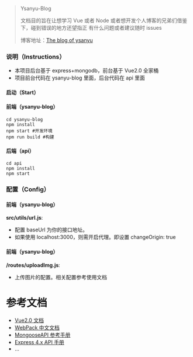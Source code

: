 > Ysanyu-Blog
>
> 文档目的旨在让想学习 Vue 或者 Node 或者想开发个人博客的兄弟们借鉴下，碰到错误的地方还望指正
> 有什么问题或者建议随时 issues
>
> 博客地址：[The blog of ysanyu](http://blog.ysanyu.com)

### 说明（Instructions）

- 本项目后台基于 express+mongodb，前台基于 Vue2.0 全家桶
- 项目前台代码在 ysanyu-blog 里面，后台代码在 api 里面

#### 启动（Start）

#### 前端（ysanyu-blog）

```
cd ysanyu-blog
npm install
npm start #开发环境
npm run build #构建
```

#### 后端（api）

```
cd api
npm install
npm start
```

### 配置（Config）

#### 前端（ysanyu-blog）

**src/utils/url.js**:

- 配置 baseUrl 为你的接口地址。
- 如果使用 localhost:3000，则需开启代理。即设置 changeOrigin: true

#### 前端（ysanyu-blog）

**/routes/uploadImg.js**:

- 上传图片的配置。相关配置参考使用文档

# 参考文档

- [Vue2.0 文档](https://cn.vuejs.org/v2/api/)
- [WebPack 中文文档](https://doc.webpack-china.org/)
- [MongooseAPI 参考手册](http://www.nodeclass.com/api/mongoose.html)
- [Express 4.x API 手册](http://www.expressjs.com.cn/4x/api.html)
- ...
